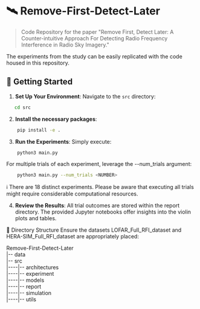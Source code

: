 # 🛰️ Remove-First-Detect-Later
> Code Repository for the paper "Remove First, Detect Later: A Counter-intuitive Approach For Detecting Radio Frequency Interference in Radio Sky Imagery."

The experiments from the study can be easily replicated with the code housed in this repository.

## 🚀 Getting Started

1. **Set Up Your Environment**:
   Navigate to the `src` directory:
```bash
   cd src
```

2. **Install the necessary packages**:

```bash
    pip install -e .
```

3. **Run the Experiments**:
Simply execute:

```bash
    python3 main.py
```

For multiple trials of each experiment, leverage the --num_trials argument:
```bash
    python3 main.py --num_trials <NUMBER>
```

ℹ️ There are 18 distinct experiments. Please be aware that executing all trials might require considerable computational resources.

4. **Review the Results**:
All trial outcomes are stored within the report directory. The provided Jupyter notebooks offer insights into the violin plots and tables.

📁 Directory Structure
Ensure the datasets LOFAR_Full_RFI_dataset and HERA-SIM_Full_RFI_dataset are appropriately placed:

Remove-First-Detect-Later  
|-- data  
|-- src  
|----|-- architectures  
|----|-- experiment  
|----|-- models  
|----|-- report  
|----|-- simulation  
|----|-- utils  

